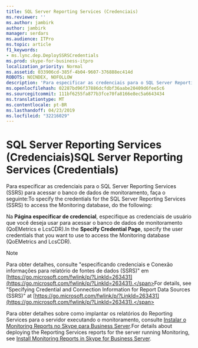 ```yaml
---
title: SQL Server Reporting Services (Credenciais)
ms.reviewer: ''
ms.author: jambirk
author: jambirk
manager: serdars
ms.audience: ITPro
ms.topic: article
f1_keywords:
- ms.lync.dep.DeploySSRSCredentials
ms.prod: skype-for-business-itpro
localization_priority: Normal
ms.assetid: 033906cd-385f-4b04-9607-376888ec414d
ROBOTS: NOINDEX, NOFOLLOW
description: 'Para especificar as credenciais para o SQL Server Reporting Services (SSRS) para acessar o banco de dados de monitoramento, faça o seguinte:'
ms.openlocfilehash: 02287bd96f37886dcfdbf36aabe20409d6fee5c6
ms.sourcegitcommit: 111bf6255fa877b3fce70fa8166e8ec5a6643434
ms.translationtype: MT
ms.contentlocale: pt-BR
ms.lasthandoff: 04/23/2019
ms.locfileid: "32216029"
---
```

# <a name="sql-server-reporting-services-credentials"></a><span data-ttu-id="fd191-103">SQL Server Reporting Services (Credenciais)</span><span class="sxs-lookup"><span data-stu-id="fd191-103">SQL Server Reporting Services (Credentials)</span></span>
 
<span data-ttu-id="fd191-104">Para especificar as credenciais para o SQL Server Reporting Services (SSRS) para acessar o banco de dados de monitoramento, faça o seguinte:</span><span class="sxs-lookup"><span data-stu-id="fd191-104">To specify the credentials for the SQL Server Reporting Services (SSRS) to access the Monitoring database, do the following:</span></span>
  
<span data-ttu-id="fd191-105">Na **Página especificar de credencial**, especifique as credenciais de usuário que você deseja usar para acessar o banco de dados de monitoramento (QoEMetrics e LcsCDR).</span><span class="sxs-lookup"><span data-stu-id="fd191-105">In the **Specify Credential Page**, specify the user credentials that you want to use to access the Monitoring database (QoEMetrics and LcsCDR).</span></span> 
  
> [!NOTE]
> <span data-ttu-id="fd191-106">Para obter detalhes, consulte "especificando credenciais e Conexão informações para relatório de fontes de dados (SSRS)" em [https://go.microsoft.com/fwlink/p/?LinkId=263431](https://go.microsoft.com/fwlink/p/?LinkId=263431).</span><span class="sxs-lookup"><span data-stu-id="fd191-106">For details, see "Specifying Credential and Connection Information for Report Data Sources (SSRS)" at [https://go.microsoft.com/fwlink/p/?LinkId=263431](https://go.microsoft.com/fwlink/p/?LinkId=263431).</span></span> 
  
<span data-ttu-id="fd191-107">Para obter detalhes sobre como implantar os relatórios do Reporting Services para o servidor executando o monitoramento, consulte [Instalar o Monitoring Reports no Skype para Business Server](../../../deploy/deploy-monitoring/install-monitoring-reports.md).</span><span class="sxs-lookup"><span data-stu-id="fd191-107">For details about deploying the Reporting Services reports for the server running Monitoring, see [Install Monitoring Reports in Skype for Business Server](../../../deploy/deploy-monitoring/install-monitoring-reports.md).</span></span>
  

